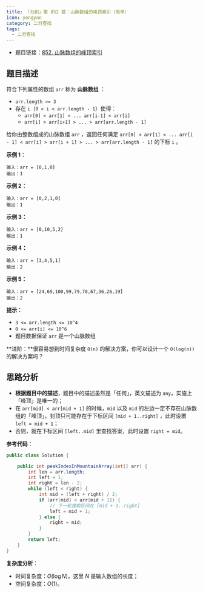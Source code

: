 ```yaml
---
title: 「力扣」第 852 题：山脉数组的峰顶索引（简单）
icon: yongyan
category: 二分查找
tags:
  - 二分查找
---
```


+ 题目链接：[852. 山脉数组的峰顶索引](https://leetcode-cn.com/problems/peak-index-in-a-mountain-array/)

## 题目描述

符合下列属性的数组 `arr` 称为 **山脉数组** ：

- `arr.length >= 3`
- 存在 `i`（`0 < i < arr.length - 1`）使得：
  - `arr[0] < arr[1] < ... arr[i-1] < arr[i]`
  - `arr[i] > arr[i+1] > ... > arr[arr.length - 1]`

给你由整数组成的山脉数组 `arr` ，返回任何满足 `arr[0] < arr[1] < ... arr[i - 1] < arr[i] > arr[i + 1] > ... > arr[arr.length - 1]` 的下标 `i` 。

**示例 1：**

```
输入：arr = [0,1,0]
输出：1
```

**示例 2：**

```
输入：arr = [0,2,1,0]
输出：1
```

**示例 3：**

```
输入：arr = [0,10,5,2]
输出：1
```

**示例 4：**

```
输入：arr = [3,4,5,1]
输出：2
```

**示例 5：**

```
输入：arr = [24,69,100,99,79,78,67,36,26,19]
输出：2
```

**提示：**

- `3 <= arr.length <= 10^4`
- `0 <= arr[i] <= 10^6`
- 题目数据保证 `arr` 是一个山脉数组

**进阶：**很容易想到时间复杂度 `O(n)` 的解决方案，你可以设计一个 `O(log(n))` 的解决方案吗？

## 思路分析

+ **根据题目中的描述**，题目中的描述虽然是「任何」，英文描述为 `any`，实施上「峰顶」是唯一的；
+ 在 `arr[mid] < arr[mid + 1]`  的时候，`mid` 以及 `mid` 的左边一定不存在山脉数组的「峰顶」，封顶只可能存在于下标区间 `[mid + 1..right]` ，此时设置 `left = mid + 1`；
+ 否则，就在下标区间 `[left..mid]` 里查找答案，此时设置 `right = mid`。

**参考代码**：

```java
public class Solution {

    public int peakIndexInMountainArray(int[] arr) {
        int len = arr.length;
        int left = 1;
        int right = len - 2;
        while (left < right) {
            int mid = (left + right) / 2;
            if (arr[mid] < arr[mid + 1]) {
                // 下一轮搜索区间在 [mid + 1..right]
                left = mid + 1;
            } else {
                right = mid;
            }
        }
        return left;
    }
}
```

**复杂度分析**：

+ 时间复杂度：$O(\log N)$，这里 $N$ 是输入数组的长度；
+ 空间复杂度：$O(1)$。